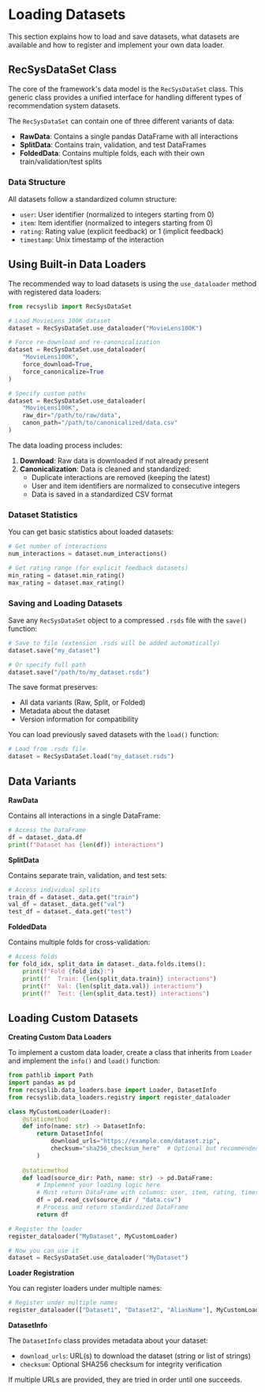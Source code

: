 # Loading Datasets
This section explains how to load and save datasets, what datasets are available and how to register and implement your own data loader.

## RecSysDataSet Class

The core of the framework's data model is the `RecSysDataSet` class. This generic class provides a unified interface for handling different types of recommendation system datasets.

The `RecSysDataSet` can contain one of three different variants of data:

- **RawData**: Contains a single pandas DataFrame with all interactions
- **SplitData**: Contains train, validation, and test DataFrames 
- **FoldedData**: Contains multiple folds, each with their own train/validation/test splits

### Data Structure

All datasets follow a standardized column structure:

- `user`: User identifier (normalized to integers starting from 0)
- `item`: Item identifier (normalized to integers starting from 0)
- `rating`: Rating value (explicit feedback) or 1 (implicit feedback)
- `timestamp`: Unix timestamp of the interaction

## Using Built-in Data Loaders

The recommended way to load datasets is using the `use_dataloader` method with registered data loaders:

```python
from recsyslib import RecSysDataSet

# Load MovieLens 100K dataset
dataset = RecSysDataSet.use_dataloader("MovieLens100K")

# Force re-download and re-canonicalization
dataset = RecSysDataSet.use_dataloader(
    "MovieLens100K", 
    force_download=True, 
    force_canonicalize=True
)

# Specify custom paths
dataset = RecSysDataSet.use_dataloader(
    "MovieLens100K",
    raw_dir="/path/to/raw/data",
    canon_path="/path/to/canonicalized/data.csv"
)
```

The data loading process includes:
1. **Download**: Raw data is downloaded if not already present
2. **Canonicalization**: Data is cleaned and standardized:
   - Duplicate interactions are removed (keeping the latest)
   - User and item identifiers are normalized to consecutive integers
   - Data is saved in a standardized CSV format

### Dataset Statistics

You can get basic statistics about loaded datasets:

```python
# Get number of interactions
num_interactions = dataset.num_interactions()

# Get rating range (for explicit feedback datasets)
min_rating = dataset.min_rating()
max_rating = dataset.max_rating()
```

### Saving and Loading Datasets

Save any `RecSysDataSet` object to a compressed `.rsds` file with the `save()` function:

```python
# Save to file (extension .rsds will be added automatically)
dataset.save("my_dataset")

# Or specify full path
dataset.save("/path/to/my_dataset.rsds")
```

The save format preserves:
- All data variants (Raw, Split, or Folded)
- Metadata about the dataset
- Version information for compatibility

You can load previously saved datasets with the `load()` function:

```python
# Load from .rsds file
dataset = RecSysDataSet.load("my_dataset.rsds")
```

## Data Variants

**RawData**

Contains all interactions in a single DataFrame:

```python
# Access the DataFrame
df = dataset._data.df
print(f"Dataset has {len(df)} interactions")
```

**SplitData**

Contains separate train, validation, and test sets:

```python
# Access individual splits
train_df = dataset._data.get("train")
val_df = dataset._data.get("val")
test_df = dataset._data.get("test")
```

**FoldedData**

Contains multiple folds for cross-validation:

```python
# Access folds
for fold_idx, split_data in dataset._data.folds.items():
    print(f"Fold {fold_idx}:")
    print(f"  Train: {len(split_data.train)} interactions")
    print(f"  Val: {len(split_data.val)} interactions") 
    print(f"  Test: {len(split_data.test)} interactions")
```

## Loading Custom Datasets

**Creating Custom Data Loaders**

To implement a custom data loader, create a class that inherits from `Loader` and implement the `info()` and `load()` function:

```python
from pathlib import Path
import pandas as pd
from recsyslib.data_loaders.base import Loader, DatasetInfo
from recsyslib.data_loaders.registry import register_dataloader

class MyCustomLoader(Loader):
    @staticmethod
    def info(name: str) -> DatasetInfo:
        return DatasetInfo(
            download_urls="https://example.com/dataset.zip",
            checksum="sha256_checksum_here"  # Optional but recommended
        )
    
    @staticmethod
    def load(source_dir: Path, name: str) -> pd.DataFrame:
        # Implement your loading logic here
        # Must return DataFrame with columns: user, item, rating, timestamp
        df = pd.read_csv(source_dir / "data.csv")
        # Process and return standardized DataFrame
        return df

# Register the loader
register_dataloader("MyDataset", MyCustomLoader)

# Now you can use it
dataset = RecSysDataSet.use_dataloader("MyDataset")
```

**Loader Registration**

You can register loaders under multiple names:

```python
# Register under multiple names
register_dataloader(["Dataset1", "Dataset2", "AliasName"], MyCustomLoader)
```

**DatasetInfo**

The `DatasetInfo` class provides metadata about your dataset:

- `download_urls`: URL(s) to download the dataset (string or list of strings)
- `checksum`: Optional SHA256 checksum for integrity verification

If multiple URLs are provided, they are tried in order until one succeeds.

